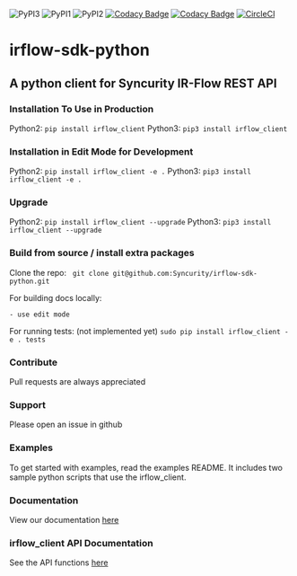 ![PyPI3](https://img.shields.io/badge/pypi-1.5.2-blue.svg)
![PyPI1](https://img.shields.io/badge/python-2.7+-brightgreen.svg)
![PyPI2](https://img.shields.io/badge/python-3.6+-brightgreen.svg)
[![Codacy Badge](https://api.codacy.com/project/badge/Grade/47bf392599fb4d27931d4d1225e37835)](https://www.codacy.com?utm_source=github.com&amp;utm_medium=referral&amp;utm_content=Syncurity/irflow-sdk-python&amp;utm_campaign=Badge_Grade)
[![Codacy Badge](https://api.codacy.com/project/badge/Coverage/47bf392599fb4d27931d4d1225e37835)](https://www.codacy.com?utm_source=github.com&utm_medium=referral&utm_content=Syncurity/irflow-sdk-python&utm_campaign=Badge_Coverage)
[![CircleCI](https://circleci.com/gh/Syncurity/irflow-sdk-python.svg?style=svg&circle-token=19e583ed7083a852759e89dfac9e744a2d854088)](https://circleci.com/gh/Syncurity/irflow-sdk-python)

# irflow-sdk-python

## A python client for Syncurity IR-Flow REST API

### Installation To Use in Production
Python2: `pip install irflow_client`
Python3: `pip3 install irflow_client`

### Installation in Edit Mode for Development
Python2: `pip install irflow_client -e .`
Python3: `pip3 install irflow_client -e .`

### Upgrade
Python2: `pip install irflow_client --upgrade`
Python3: `pip3 install irflow_client --upgrade`

### Build from source / install extra packages
Clone the repo:
` git clone git@github.com:Syncurity/irflow-sdk-python.git`  

For building docs locally:

    - use edit mode

For running tests: (not implemented yet)
`sudo pip install irflow_client -e . tests`

### Contribute
Pull requests are always appreciated

### Support
Please open an issue in github

### Examples
To get started with examples, read the examples README.
It includes two sample python scripts that use the irflow_client.

### Documentation
View our documentation [here](https://syncurity-irflow-sdk-python.readthedocs-hosted.com/en/latest/)

### irflow_client API Documentation
See the API functions [here](https://syncurity-irflow-sdk-python.readthedocs-hosted.com/en/dev/class.html#class)
